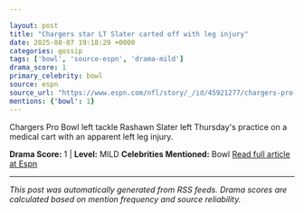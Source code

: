 ```yaml
---

layout: post
title: "Chargers star LT Slater carted off with leg injury"
date: 2025-08-07 19:18:29 +0000
categories: gossip
tags: ['bowl', 'source-espn', 'drama-mild']
drama_score: 1
primary_celebrity: bowl
source: espn
source_url: "https://www.espn.com/nfl/story/_/id/45921277/chargers-pro-bowl-lt-rashawn-slater-carted-leg-injury"
mentions: {'bowl': 1}
---
```


Chargers Pro Bowl left tackle Rashawn Slater left Thursday's practice on a medical cart with an apparent left leg injury.

**Drama Score:** 1 | **Level:** MILD **Celebrities Mentioned:** Bowl [Read full article at Espn](https://www.espn.com/nfl/story/_/id/45921277/chargers-pro-bowl-lt-rashawn-slater-carted-leg-injury)

---

*This post was automatically generated from RSS feeds. Drama scores are calculated based on mention frequency and source reliability.*